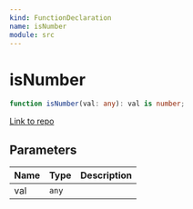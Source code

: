 ```yaml
---
kind: FunctionDeclaration
name: isNumber
module: src
---
```


# isNumber

```ts
function isNumber(val: any): val is number;
```

[Link to repo](https://github.com/ngneat/transloco/blob/master/projects/ngneat/transloco/src/lib/helpers.ts#L59-L61)

## Parameters

| Name | Type  | Description |
| ---- | ----- | ----------- |
| val  | `any` |             |
